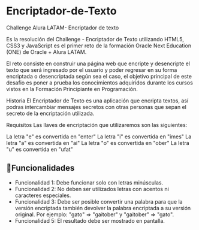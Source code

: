 # Encriptador-de-Texto
Challenge Alura LATAM- Encriptador de texto

Es la resolución del Challenge - Encriptador de Texto utilizando HTML5, CSS3 y JavaScript es el primer reto de la formación Oracle Next Education (ONE) de Oracle + Alura LATAM.

El reto consiste en construir una página web que encripte y desencripte el texto que será ingresado por el usuario y poder regresar en su forma encriptada o desencriptada según sea el caso, el objetivo principal de este desafio es poner a prueba los conocimientos adquiridos durante los cursos vistos en la Formación Principiante en Programación.

Historia
El Encriptador de Texto es una aplicación que encripta textos, así podras intercambiar mensajes secretos con otras personas que sepan el secreto de la encriptación utilizada.

Requisitos
Las llaves de encriptación que utilizaremos son las siguientes:

La letra "e" es convertida en "enter"
La letra "i" es convertida en "imes"
La letra "a" es convertida en "ai"
La letra "o" es convertida en "ober"
La letra "u" es convertida en "ufat"

<h2>🔨Funcionalidades</h2>
<ul>
<li>Funcionalidad 1: Debe funcionar solo con letras minúsculas.</li>
<li>Funcionalidad 2: No deben ser utilizados letras con acentos ni caracteres especiales.</li>
<li>
Funcionalidad 3: Debe ser posible convertir una palabra para que la versión encriptada también devolver la palabra encriptada a su versión original. Por ejemplo: "gato" => "gaitober" y "gaitober" => "gato".</li>
<liFuncionalidad 4: La página debe tener campos para inserción del texto que será encriptado o desencriptado, y el usuario debe poder escoger entre las dos opciones.></li>
<li>Funcionalidad 5: El resultado debe ser mostrado en pantalla.</li>
</ul>
